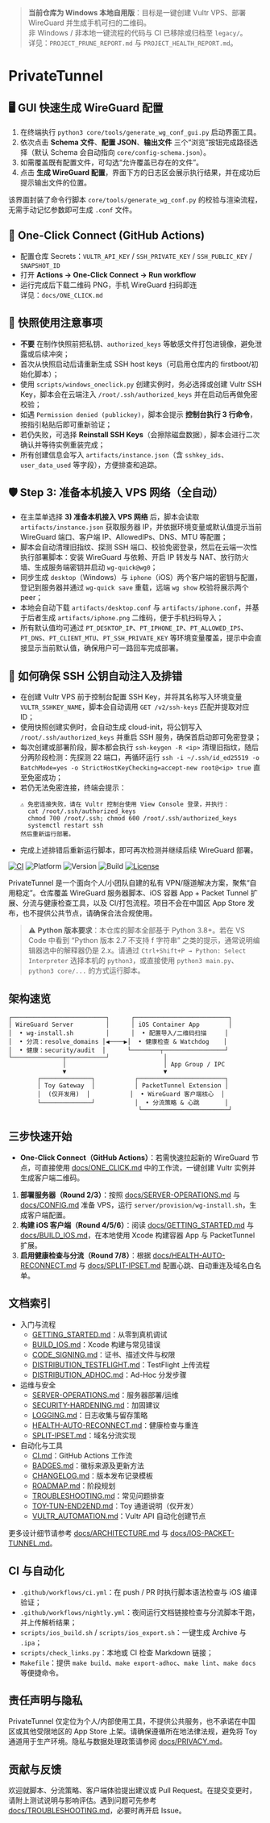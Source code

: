 > **当前仓库为 Windows 本地自用版**：目标是一键创建 Vultr VPS、部署 WireGuard 并生成手机可扫的二维码。  
> 非 Windows / 非本地一键流程的代码与 CI 已移除或归档至 `legacy/`。  
> 详见：`PROJECT_PRUNE_REPORT.md` 与 `PROJECT_HEALTH_REPORT.md`。

# PrivateTunnel

## 🖥️ GUI 快速生成 WireGuard 配置

1. 在终端执行 `python3 core/tools/generate_wg_conf_gui.py` 启动界面工具。
2. 依次点击 **Schema 文件**、**配置 JSON**、**输出文件** 三个“浏览”按钮完成路径选择（默认 Schema 会自动指向 `core/config-schema.json`）。
3. 如需覆盖既有配置文件，可勾选“允许覆盖已存在的文件”。
4. 点击 **生成 WireGuard 配置**，界面下方的日志区会展示执行结果，并在成功后提示输出文件的位置。

该界面封装了命令行脚本 `core/tools/generate_wg_conf.py` 的校验与渲染流程，无需手动记忆参数即可生成 `.conf` 文件。

## 🚀 One-Click Connect (GitHub Actions)
- 配置仓库 Secrets：`VULTR_API_KEY` / `SSH_PRIVATE_KEY` / `SSH_PUBLIC_KEY` / `SNAPSHOT_ID`
- 打开 **Actions → One-Click Connect → Run workflow**
- 运行完成后下载二维码 PNG，手机 WireGuard 扫码即连  
详见：`docs/ONE_CLICK.md`

## 📸 快照使用注意事项

- **不要** 在制作快照前把私钥、`authorized_keys` 等敏感文件打包进镜像，避免泄露或后续冲突；
- 首次从快照启动后请重新生成 SSH host keys（可启用仓库内的 firstboot/初始化脚本）；
- 使用 `scripts/windows_oneclick.py` 创建实例时，务必选择或创建 Vultr SSH Key，脚本会在云端注入 `/root/.ssh/authorized_keys` 并在启动后再做免密校验；
- 如遇 `Permission denied (publickey)`，脚本会提示 **控制台执行 3 行命令**，按指引粘贴后即可重新验证；
- 若仍失败，可选择 **Reinstall SSH Keys**（会擦除磁盘数据），脚本会进行二次确认并等待实例重装完成；
- 所有创建信息会写入 `artifacts/instance.json`（含 `sshkey_ids`、`user_data_used` 等字段），方便排查和追踪。

## 🛡 Step 3: 准备本机接入 VPS 网络（全自动）

- 在主菜单选择 **3) 准备本机接入 VPS 网络** 后，脚本会读取 `artifacts/instance.json` 获取服务器 IP，并依据环境变量或默认值提示当前 WireGuard 端口、客户端 IP、AllowedIPs、DNS、MTU 等配置；
- 脚本会自动清理旧指纹、探测 SSH 端口、校验免密登录，然后在云端一次性执行部署脚本：安装 WireGuard 与依赖、开启 IP 转发与 NAT、放行防火墙、生成服务端密钥并启动 `wg-quick@wg0`；
- 同步生成 `desktop`（Windows）与 `iphone`（iOS）两个客户端的密钥与配置，登记到服务器并通过 `wg-quick save` 重载，远端 `wg show` 校验将展示两个 peer；
- 本地会自动下载 `artifacts/desktop.conf` 与 `artifacts/iphone.conf`，并基于后者生成 `artifacts/iphone.png` 二维码，便于手机扫码导入；
- 所有默认值均可通过 `PT_DESKTOP_IP`、`PT_IPHONE_IP`、`PT_ALLOWED_IPS`、`PT_DNS`、`PT_CLIENT_MTU`、`PT_SSH_PRIVATE_KEY` 等环境变量覆盖，提示中会直接显示当前默认值，确保用户可一路回车完成部署。

## 🔐 如何确保 SSH 公钥自动注入及排错

- 在创建 Vultr VPS 前于控制台配置 SSH Key，并将其名称写入环境变量 `VULTR_SSHKEY_NAME`，脚本会自动调用 `GET /v2/ssh-keys` 匹配并提取对应 ID；
- 使用快照创建实例时，会自动生成 cloud-init，将公钥写入 `/root/.ssh/authorized_keys` 并重启 SSH 服务，确保首启动即可免密登录；
- 每次创建或部署阶段，脚本都会执行 `ssh-keygen -R <ip>` 清理旧指纹，随后分两阶段检测：先探测 22 端口，再循环运行 `ssh -i ~/.ssh/id_ed25519 -o BatchMode=yes -o StrictHostKeyChecking=accept-new root@<ip> true` 直至免密成功；
- 若仍无法免密连接，终端会提示：
  ```
  ⚠️ 免密连接失败，请在 Vultr 控制台使用 View Console 登录，并执行：
    cat /root/.ssh/authorized_keys
    chmod 700 /root/.ssh; chmod 600 /root/.ssh/authorized_keys
    systemctl restart ssh
  然后重新运行部署。
  ```
- 完成上述排错后重新运行脚本，即可再次检测并继续后续 WireGuard 部署。

[![CI](https://img.shields.io/github/actions/workflow/status/your-org/PrivateTunnel/ci.yml?branch=main&label=CI)](./.github/workflows/ci.yml)
![Platform](https://img.shields.io/badge/platform-iOS%2016%2B-blue)
![Version](https://img.shields.io/badge/version-1.0.0-blue)
![Build](https://img.shields.io/badge/build-1-blue)
[![License](https://img.shields.io/badge/license-MIT-green)](https://opensource.org/licenses/MIT)

PrivateTunnel 是一个面向个人/小团队自建的私有 VPN/隧道解决方案，聚焦“自用稳定”。仓库覆盖 WireGuard 服务器脚本、iOS 容器 App + Packet Tunnel 扩展、分流与健康检查工具，以及 CI/打包流程。项目不会在中国区 App Store 发布，也不提供公共节点，请确保合法合规使用。

> ⚠️ **Python 版本要求**：本仓库的脚本全部基于 Python 3.8+。若在 VS Code 中看到 “Python 版本 2.7 不支持 f 字符串” 之类的提示，通常说明编辑器选中的解释器仍是 2.x。请通过 `Ctrl+Shift+P → Python: Select Interpreter` 选择本机的 `python3`，或直接使用 `python3 main.py`、`python3 core/...` 的方式运行脚本。

## 架构速览

```
┌──────────────────────────┐      ┌──────────────────────────┐
│ WireGuard Server         │      │ iOS Container App        │
│  • wg-install.sh         │      │  • 配置导入/二维码扫描     │
│  • 分流：resolve_domains │◀────▶│  • 健康检查 & Watchdog    │
│  • 健康：security/audit  │      └────────┬─────────────────┘
└──────────────┬───────────┘               │
               │                           │ App Group / IPC
               ▼                           ▼
        ┌──────────────┐           ┌────────────────────────┐
        │ Toy Gateway  │           │ PacketTunnel Extension │
        │  (仅开发用)  │           │  • WireGuard 客户端核心  │
        └──────────────┘           │  • 分流策略 & 心跳       │
                                    └────────────────────────┘
```

## 三步快速开始

- **One-Click Connect（GitHub Actions）**：若需快速拉起新的 WireGuard 节点，可直接使用 [docs/ONE_CLICK.md](docs/ONE_CLICK.md) 中的工作流，一键创建 Vultr 实例并生成客户端二维码。
1. **部署服务器（Round 2/3）**：按照 [docs/SERVER-OPERATIONS.md](docs/SERVER-OPERATIONS.md) 与 [docs/CONFIG.md](docs/CONFIG.md) 准备 VPS，运行 `server/provision/wg-install.sh`，生成客户端配置。
2. **构建 iOS 客户端（Round 4/5/6）**：阅读 [docs/GETTING_STARTED.md](docs/GETTING_STARTED.md) 与 [docs/BUILD_IOS.md](docs/BUILD_IOS.md)，在本地使用 Xcode 构建容器 App 与 PacketTunnel 扩展。
3. **启用健康检查与分流（Round 7/8）**：根据 [docs/HEALTH-AUTO-RECONNECT.md](docs/HEALTH-AUTO-RECONNECT.md) 与 [docs/SPLIT-IPSET.md](docs/SPLIT-IPSET.md) 配置心跳、自动重连及域名白名单。

## 文档索引

- 入门与流程
  - [GETTING_STARTED.md](docs/GETTING_STARTED.md)：从零到真机调试
  - [BUILD_IOS.md](docs/BUILD_IOS.md)：Xcode 构建与常见错误
  - [CODE_SIGNING.md](docs/CODE_SIGNING.md)：证书、描述文件与权限
  - [DISTRIBUTION_TESTFLIGHT.md](docs/DISTRIBUTION_TESTFLIGHT.md)：TestFlight 上传流程
  - [DISTRIBUTION_ADHOC.md](docs/DISTRIBUTION_ADHOC.md)：Ad-Hoc 分发步骤
- 运维与安全
  - [SERVER-OPERATIONS.md](docs/SERVER-OPERATIONS.md)：服务器部署/运维
  - [SECURITY-HARDENING.md](docs/SECURITY-HARDENING.md)：加固建议
  - [LOGGING.md](docs/LOGGING.md)：日志收集与留存策略
  - [HEALTH-AUTO-RECONNECT.md](docs/HEALTH-AUTO-RECONNECT.md)：健康检查与重连
  - [SPLIT-IPSET.md](docs/SPLIT-IPSET.md)：域名分流实现
- 自动化与工具
  - [CI.md](docs/CI.md)：GitHub Actions 工作流
  - [BADGES.md](docs/BADGES.md)：徽标来源及更新方法
  - [CHANGELOG.md](docs/CHANGELOG.md)：版本发布记录模板
  - [ROADMAP.md](docs/ROADMAP.md)：阶段规划
  - [TROUBLESHOOTING.md](docs/TROUBLESHOOTING.md)：常见问题排查
  - [TOY-TUN-END2END.md](docs/TOY-TUN-END2END.md)：Toy 通道说明（仅开发）
  - [VULTR_AUTOMATION.md](docs/VULTR_AUTOMATION.md)：Vultr API 自动化创建节点

更多设计细节请参考 [docs/ARCHITECTURE.md](docs/ARCHITECTURE.md) 与 [docs/IOS-PACKET-TUNNEL.md](docs/IOS-PACKET-TUNNEL.md)。

## CI 与自动化

- `.github/workflows/ci.yml`：在 push / PR 时执行脚本语法检查与 iOS 编译验证；
- `.github/workflows/nightly.yml`：夜间运行文档链接检查与分流脚本干跑，并上传解析结果；
- `scripts/ios_build.sh` / `scripts/ios_export.sh`：一键生成 Archive 与 `.ipa`；
- `scripts/check_links.py`：本地或 CI 检查 Markdown 链接；
- `Makefile`：提供 `make build`、`make export-adhoc`、`make lint`、`make docs` 等便捷命令。

## 责任声明与隐私

PrivateTunnel 仅定位为个人/内部使用工具，不提供公共服务，也不承诺在中国区或其他受限地区的 App Store 上架。请确保遵循所在地法律法规，避免将 Toy 通道用于生产环境。隐私与数据处理政策请参阅 [docs/PRIVACY.md](docs/PRIVACY.md)。

## 贡献与反馈

欢迎就脚本、分流策略、客户端体验提出建议或 Pull Request。在提交变更时，请附上测试说明与影响评估。遇到问题可先参考 [docs/TROUBLESHOOTING.md](docs/TROUBLESHOOTING.md)，必要时再开启 Issue。
